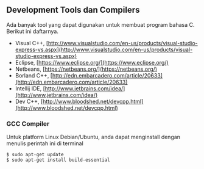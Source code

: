 ## Development Tools dan Compilers

Ada banyak tool yang dapat digunakan untuk membuat program bahasa C. Berikut ini daftarnya.

* Visual C++, [http://www.visualstudio.com/en-us/products/visual-studio-express-vs.aspx](http://www.visualstudio.com/en-us/products/visual-studio-express-vs.aspx)
* Eclipse, [https://www.eclipse.org/](https://www.eclipse.org/)
* Netbeans, [https://netbeans.org/](https://netbeans.org/)
* Borland C++, [http://edn.embarcadero.com/article/20633](http://edn.embarcadero.com/article/20633)
* Intellij IDE, [http://www.jetbrains.com/idea/](http://www.jetbrains.com/idea/)
* Dev C++, [http://www.bloodshed.net/devcpp.html](http://www.bloodshed.net/devcpp.html)

### GCC Compiler

Untuk platform Linux Debian/Ubuntu, anda dapat menginstall dengan menulis perintah ini di terminal

    $ sudo apt-get update
    $ sudo apt-get install build-essential
